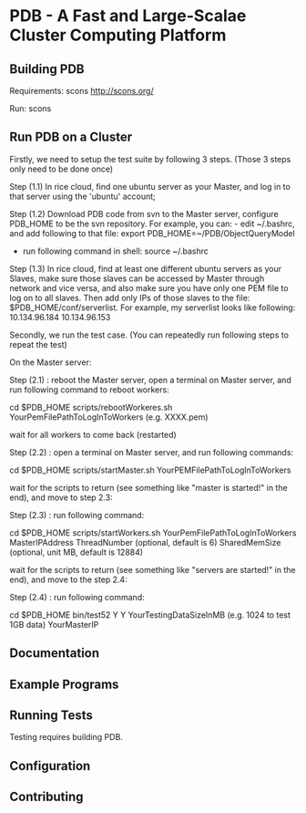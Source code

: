 # PDB - A Fast and Large-Scalae Cluster Computing Platform 



## Building PDB

Requirements:  scons http://scons.org/

Run: scons 







## Run PDB on a Cluster 



Firstly, we need to setup the test suite by following 3 steps. (Those 3 steps only need to be done once)

Step (1.1) In rice cloud, find one ubuntu server as your Master, and log in to that server using the 'ubuntu' account;


Step (1.2) Download PDB code from svn to the Master server, configure PDB_HOME to be the svn repository. For example, you can:
     - edit ~/.bashrc, and add following to that file: export PDB_HOME=~/PDB/ObjectQueryModel
   - run following command in shell: source ~/.bashrc

Step (1.3) In rice cloud, find at least one different ubuntu servers as your Slaves, make sure those slaves can be accessed by Master through network and vice versa, and also make sure you have only one PEM file to log on to all slaves. Then add only IPs of those slaves to the file: $PDB_HOME/conf/serverlist. For example, my serverlist looks like following:
10.134.96.184
10.134.96.153  

Secondly, we run the test case.  (You can repeatedly run following steps to repeat the test)

On the Master server:


Step (2.1) : reboot the Master server, open a terminal on Master server, and run following command to reboot workers:

cd $PDB_HOME
scripts/rebootWorkeres.sh YourPemFilePathToLogInToWorkers (e.g. XXXX.pem)

wait for all workers to come back (restarted)

Step (2.2) : open a terminal on Master server, and run following commands:

cd $PDB_HOME
scripts/startMaster.sh YourPEMFilePathToLogInToWorkers

wait for the scripts to return (see something like "master is started!" in the end), and move to  step 2.3:

Step (2.3) : run following command:   
 
cd $PDB_HOME
scripts/startWorkers.sh YourPemFilePathToLogInToWorkers MasterIPAddress ThreadNumber (optional, default is 6)  SharedMemSize (optional, unit MB, default is 12884)

wait for the scripts to return (see something like "servers are started!" in the end), and move to the step 2.4:


Step (2.4) : run following command:  

cd $PDB_HOME
bin/test52  Y Y YourTestingDataSizeInMB (e.g. 1024 to test 1GB data) YourMasterIP
























## Documentation




## Example Programs





## Running Tests

Testing requires building PDB.





## Configuration








## Contributing








